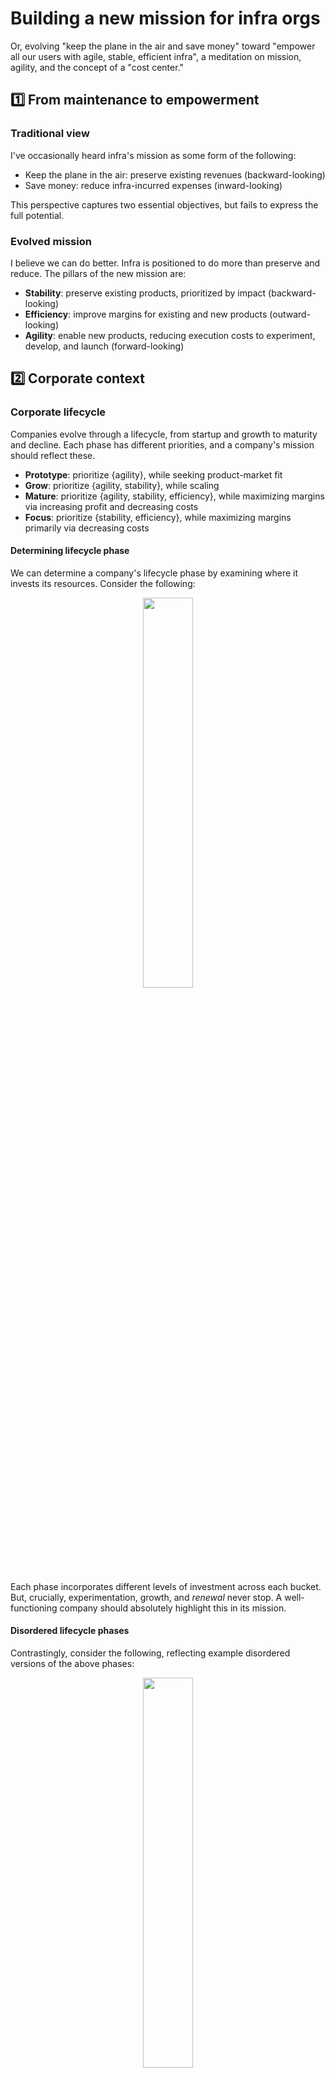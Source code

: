 # Building a new mission for infra orgs

Or, evolving "keep the plane in the air and save money" toward "empower all our users with agile, stable, efficient infra", a meditation on mission, agility, and the concept of a "cost center."

## 1️⃣ From maintenance to empowerment

### Traditional view

I've occasionally heard infra's mission as some form of the following:

- Keep the plane in the air: preserve existing revenues (backward-looking)
- Save money: reduce infra-incurred expenses (inward-looking)

This perspective captures two essential objectives, but fails to express the full potential.

### Evolved mission

I believe we can do better. Infra is positioned to do more than preserve and reduce. The pillars of the new mission are:

- **Stability**: preserve existing products, prioritized by impact (backward-looking)
- **Efficiency**: improve margins for existing and new products (outward-looking)
- **Agility**: enable new products, reducing execution costs to experiment, develop, and launch (forward-looking)

## 2️⃣ Corporate context

### Corporate lifecycle

Companies evolve through a lifecycle, from startup and growth to maturity and decline. Each phase has different priorities, and a company's mission should reflect these.

- **Prototype**: prioritize {agility}, while seeking product-market fit
- **Grow**: prioritize {agility, stability}, while scaling
- **Mature**: prioritize {agility, stability, efficiency}, while maximizing margins via increasing profit and decreasing costs
- **Focus**: prioritize {stability, efficiency}, while maximizing margins primarily via decreasing costs

#### Determining lifecycle phase

We can determine a company's lifecycle phase by examining where it invests its resources. Consider the following:

<p align="center"><img src="assets/img/corporate_lifecycle.png" width=40%></p>

Each phase incorporates different levels of investment across each bucket. But, crucially, experimentation, growth, and *renewal* never stop. A well-functioning company should absolutely highlight this in its mission.

#### Disordered lifecycle phases

Contrastingly, consider the following, reflecting example disordered versions of the above phases:

<p align="center"><img src="assets/img/corporate_lifecycle_disordered.png" width=40%></p>

Rushing and fixation assume (continued) a priori understanding of the market, calcification over-indexes into existing products, and decline gives up on the potential for growth and renewal.

#### Example: Meta's lifecycle

Consider how Meta's evolution has shifted their priorities over time, via their motto:

- 2004: "Move fast and break things" (agility)
- 2016: "Move fast" (agility, stability)
- 2023: "Year of efficiency" (efficiency, stability)

### Org structure

Zooming in to individual orgs: one way to conceptualize orgs is as a flat collection of peers collaborating toward shared company goals, lightly coupled by a shared thread. Some orgs are designated cost centers, others revenue centers.

#### Orgs as a pipeline

I firmly believe this shared thread should be a mission to empower end users. Moreover, I think it's much more effective to view orgs as part of a ***pipeline*** **of revenue generation**, where each org transforms its input resources to its output, culminating in captured revenue.

For example: product is canonically the user-facing org, transforming infra into monetizable services for end users. And, since a craftsman is limited by their materials, infra's goal should be providing stable, low-friction, efficient infra.

This pipeline of transforming capital→assets→resources→infra→products→capital has an org at each step, converting its respective input resource to its output. The mission of each is empowering their successor, culminating in product empowering users.

<p align="center"><img src="assets/img/org_pipeline.png" width=70%></p>

#### Slicing the pipeline

And instead of slicing this pipeline vertically (org-wise, e.g. infra is cost center, product is revenue center), I believe it makes more sense to conceptually slice it horizontally (product-wise, e.g. Ads is a revenue center, Maps is a cost center), allowing each org to play its role in the ultimate profit or loss of each product.

<p align="center"><img src="assets/img/org_pipeline_sliced.png" width=70%></p>

### Orgs empower orgs to empower users

All this to say: orgs share the company-level goal of empowering users, and each org should prioritize empowering its successor to do so.

## 3️⃣ Reprioritizing agility

### Agility as the antidote to execution cost

From the previous section, we see how well-functioning companies (and, by extension, well-functioning orgs) continue experimentation and implementation through all phases of their lifecycle. While prioritization may shift over time, **renewal never stops**.

Renewal comes at a cost, however. This is the ***execution cost*** **of new products**: the (monetary) investment required to ideate, experiment, implement, launch, and operate the product.

Each phase of the corporate lifecycle comes with a respective tolerance and multiplier to the cost of executing on a new product. In the prototype phase, companies invest heavily at minimal cost, while in the maturation phase, companies often invest less heavily (prioritize margins for existing products) and at higher cost (scale, inertia, technical debt, reputation risk, etc.).

This is why I firmly believe **agility should be a central pillar of any org's mission**. Agility reduces execution cost, balancing the equation in favor of perpetual renewal. The difference between maturity and calcification, in many cases, is the difference between a company that can and cannot afford to experiment, implement, and continually renew itself.

### How to increase agility

As for what to do about it, I believe prioritizing agility involves two key strategies:

1. **Reduce toil**: lower execution cost within existing tools (via lower friction, manual effort)
2. **Improve abstraction**: reduce execution cost integrating across tools (via new, better primitives)

Together, progressively lower-friction, higher-powered tools reduce the cost of executing on new product ideas, improving existing products and leading to a greater number of higher-quality future products.

#### Reduce toil

It's tempting to view toil as just an employee retention metric (perceived toil reduces employee satisfaction reduces employee retention), but it's really more than that.

Toil is antithetical to agility. Toil increases labor costs while decreasing its efficiency, decreases final quality, and compoundingly incentivizes a culture of more toil. All this to say, toil directly multiplies the cost of execution, unbalancing the equation toward calcification and decline.

And what's more, **toil earlier in the pipeline has a multiplicative effect moving forward**. For example, high-scale product is already slow to build and iterate, but building on top of high-friction infra compoundingly so.

#### Improve abstraction

For almost every *conceivable* idea, the cost to execute is prohibitive against the risk in expected returns. The set of products that reach end users are the tiniest slice of all conceivable ideas, the bubbles on the ocean wave, the frontier of possibility before the expanse of the infeasible.

For example, consider autonomous vehicles, which have seen experimentation since at least the 1940s. The product idea of a fully autonomous vehicle, still not a reality in 2024, requires the execution cost of building a sufficiently capable AI. This cost is so large, 80 years of effort has not achieved it.

Imagine instead a world, perhaps in the future, where a sufficiently capable AI does exist. Building a new autonomous vehicle now requires only the execution cost of vehicle-AI integration, achievable in the timescale of years, not a century.

### Agility naturally decreases over time

Imagine a company's functioning as a tree, where each abstraction is recursively broken down into its constituent components.

For example, consider Alphabet's abstraction tree. It would contain the following, at various levels:

- Alphabet→{Google,YouTube,...}
- Cluster management→{scheduler,allocator,...}
- C++→{polymorphism,templates,...}
- And more, e.g. team-specific knowledge, extending down into arbitrarily high resolution

And a sparse, illustrative example:

<p align="center"><img src="assets/img/abstraction_tree.png" width=70%></p>

Employees specialize in understanding and improving some subset of their company's abstraction tree. You can imagine each employee having some quota for the number of vertices they understand deeply, and so are careful in spending their quota.

Junior engineers focus on a small number of vertices closer to the leaves of the tree, while executives focus on a larger number of vertices progressively closer to the root of the tree. And through hiring and performance review, the company incentivizes employees' specializations to collectively cover the tree, and potentially evolve it.

The insight here is **the abstraction tree is ever evolving, whether companies choose or not**. Scale increases, competitors, technical debt (intentional or otherwise), changing user tastes, vulnerabilities, and more. All of these net add vertices to the tree, increasing its complexity, decreasing a company's agility.

### Internal and external agility are both important

Consider the idea of a **reinvestment rate**: the percentage of resources devoted to internal (same node in the pipeline) vs. external (downstream node in the pipeline) development.

Even if orgs prioritize reducing toil and improving abstraction downstream (e.g. infra prioritizing product), low *re*investment rates inevitably lead to stagnation and increased overall execution cost in the long term.

The concept of technical debt is directly relevant here. Technical debt can be viewed as an instrument for prioritizing downstream improvements at the cost of same-node debt.

A logical next question might be: why not incur ever-increasing technical debt, and prioritize downstream improvements indefinitely? The answer is: **technical debt increases the execution cost of all future efforts**, while also compoundingly incentivizing incurring more technical debt with each new effort. It's a self-reinforcing cycle, and a clear recipe for calcification and decline.

So the solution is to manage technical debt as a useful instrument, strategically incurring and paying it down over time. And reinvestment is exactly the process of paying down technical debt.

Or, another way: agility is the precursor to effectiveness. **Orgs deprioritize reinvestment in their own agility at the expense of diminished downstream agility, stability, and efficiency** in the medium to long term.

### So, why prioritize agility?

As we've seen, low agility progressively increases the risk of exploring new ideas. But it's also more than that.

Once a company's execution cost reaches a critical point, its ability to execute on any useful idea *at all* compresses. Under sufficient complexity, and without high-powered primitives in place, **reasoning about a system becomes impossible**.

Consider as an example: using only machine code, design and build Instagram. No software except your own machine code is permitted. How comically long it would take! No languages, libraries, or standard formats; no operating systems, drivers, network stack, or network devices; no version control, build systems, binary distributions, consensus algorithms, integer programming, shard managers, load balancers, databases, object storage, cluster management, copyright detection, image processing, video playback, or anything, anything else. Without low-friction, high-powered tools, how can we even begin to conceptualize the purpose of the trillion or more bytes we'd need to write? Indeed, we reach a point where no single individual, regardless of how high they move up the (available) layers of abstraction, can hold a full, end-to-end understanding of the system in their head.

That to say: the problem with deprioritizing (internal or external) agility is more than just straining employee retention, and more than just stymieing downstream impact. The problem is ignoring agility minimizes the number of new primitives, new abstractions, new coalescings of existing conceptualizations into new *higher-level vertices* in the abstraction tree. It's the difference between building Instagram byte-by-byte, or as an integration of sharded MySQL DBs, efficient blob storage, social ID hashing algorithms, and more. **Everything's just bytes, but the tools we build enable our higher-level reasoning and tractable execution**.

So, why prioritize agility? We're ready to answer: without investing in agility, friction and complexity increase to the point where effective action, at any layer of abstraction, becomes increasingly expensive and infeasible. With them, we open new frontiers into the impossible. **Low agility leads to calcification, high agility to renewal**.

## 4️⃣ A unified mission: empowering all users

As we've discussed, I believe **under-emphasis on agility is a widespread oversight, regardless of lifecycle phase**. Calcification happens bottom up, and sluggish, high-friction infra leads to sluggish, non-agile product teams. It's a recipe for late-reacting, risk-averse, uninspired products and fast-tracking company decline.

With that in mind, for me as a member of an infra org, the mission comes to this:

> **Empower all our users with agile, stable, efficient infra**

And **infra, product, and end users are** ***all*** **our users**, from the desk over to the world over. Our software needs to empower them all. Relegating any of them to second-importance is a third-rate idea bound to hasten company decline.

Framing the mission this way aligns leadership and employee goals, incentivizing leadership to care about reducing toil and building new, exciting software. It adds an urgency and clarity to the role each org's meant to play. And, most of all, and to me at least, it's a mission I'm excited to go to work for.

